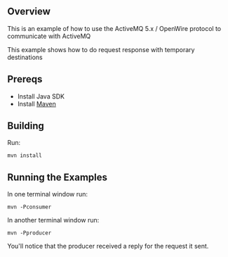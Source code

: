 ## Overview

This is an example of how to use the ActiveMQ 5.x / OpenWire protocol to communicate with ActiveMQ

This example shows how to do request response with temporary destinations

## Prereqs

- Install Java SDK
- Install [Maven](http://maven.apache.org/download.html)

## Building

Run:

    mvn install

## Running the Examples

In one terminal window run:

    mvn -Pconsumer

In another terminal window run:

    mvn -Pproducer

You'll notice that the producer received a reply for the request it sent.